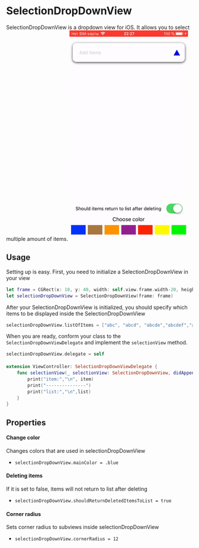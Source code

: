 # SelectionDropDownView
SelectionDropDownView is a dropdown view for iOS. It allows you to select multiple amount of items.
![alt tag](https://github.com/madoffox/SelectionDropDownView/blob/master/ScreenRecording_04-22-2018%2022:26.gif)

## Usage

Setting up is easy. First, you need to initialize a SelectionDropDownView in your view
```swift
let frame = CGRect(x: 10, y: 40, width: self.view.frame.width-20, height: self.view.frame.height/3 )
let selectionDropDownView = SelectionDropDownView(frame: frame)
```

After your SelectionDropDownView is initialized, you should specify which items to be displayed inside the SelectionDropDownView

```swift
selectionDropDownView.listOfItems = ["abc", "abcd", "abcde","abcdef","abcdefg"]
```

When you are ready, conform your class to the `SelectionDropDownViewDelegate` and implement the `selectionView` method.

```swift
selectionDropDownView.delegate = self

extension ViewController: SelectionDropDownViewDelegate {
    func selectionView(_ selectionView: SelectionDropDownView, didAppendItem item: String, toList list: [String]) {
        print("item:","\n", item)
        print("---------------")
        print("list:","\n",list)
    }  
}
```

## Properties

#### Change color
Changes colors that are used in selectionDropDownView
- `selectionDropDownView.mainColor = .blue`

#### Deleting items
If it is set to false, items will not return to list after deleting
- `selectionDropDownView.shouldReturnDeletedItemsToList = true`

#### Corner radius
Sets corner radius to subviews inside selectionDropDownView
- `selectionDropDownView.cornerRadius = 12`

